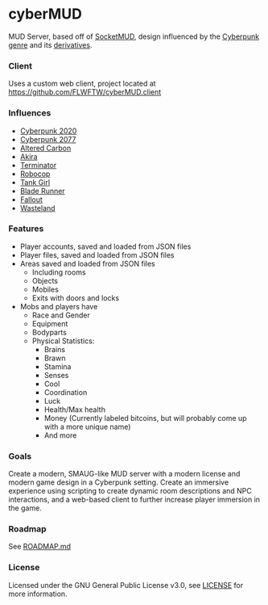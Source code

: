 # cyberMUD
MUD Server, based off of [SocketMUD](https://web.archive.org/web/20090903191321/http://www.socketmud.dk:80/), design influenced by the [Cyberpunk genre](https://en.wikipedia.org/wiki/Cyberpunk) and its [derivatives](https://en.wikipedia.org/wiki/Cyberpunk_derivatives).

### Client
Uses a custom web client, project located at https://github.com/FLWFTW/cyberMUD.client

### Influences
* [Cyberpunk 2020](https://en.wikipedia.org/wiki/Cyberpunk_2020)
* [Cyberpunk 2077](https://en.wikipedia.org/wiki/Cyberpunk_2077)
* [Altered Carbon](https://en.wikipedia.org/wiki/Altered_Carbon)
* [Akira](https://en.wikipedia.org/wiki/Akira_(1988_film))
* [Terminator](https://en.wikipedia.org/wiki/Terminator_(franchise))
* [Robocop](https://en.wikipedia.org/wiki/RoboCop_(franchise))
* [Tank Girl](https://en.wikipedia.org/wiki/Tank_Girl)
* [Blade Runner](https://en.wikipedia.org/wiki/Blade_Runner_(franchise))
* [Fallout](https://en.wikipedia.org/wiki/Fallout_(series))
* [Wasteland](https://en.wikipedia.org/wiki/Wasteland_(video_game))

### Features

  * Player accounts, saved and loaded from JSON files
  * Player files, saved and loaded from JSON files
  * Areas saved and loaded from JSON files
      * Including rooms
      * Objects
      * Mobiles
      * Exits with doors and locks
  * Mobs and players have
      * Race and Gender
      * Equipment
      * Bodyparts
      * Physical Statistics:
          * Brains
          * Brawn
          * Stamina
          * Senses
          * Cool
          * Coordination
          * Luck
          * Health/Max health
          * Money (Currently labeled bitcoins, but will probably come up with a more unique name)
          * And more
          
### Goals
Create a modern, SMAUG-like MUD server with a modern license and modern game design in a Cyberpunk setting. Create an immersive experience using scripting to create dynamic room descriptions and NPC interactions, and a web-based client to further increase player immersion in the game.

### Roadmap
See [ROADMAP.md](https://github.com/FLWFTW/cyberMUD/blob/master/ROADMAP.md)

### License
Licensed under the GNU General Public License v3.0, see [LICENSE](https://github.com/FLWFTW/cyberMUD/blob/master/LICENSE) for more information.

